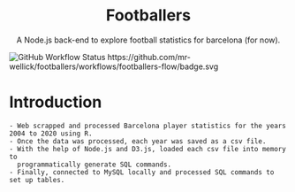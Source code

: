 <h1 align="center">Footballers</h1>
<p align="center">
  A Node.js back-end to explore football statistics for barcelona (for now).
</p>

<div>
  <img alt="GitHub Workflow Status" src="https://img.shields.io/github/workflow/status/mr-wellick/footballers/footballers-flow?style=flat-square">
  https://github.com/mr-wellick/footballers/workflows/footballers-flow/badge.svg
</div>

# Introduction

    - Web scrapped and processed Barcelona player statistics for the years 2004 to 2020 using R.
    - Once the data was processed, each year was saved as a csv file.
    - With the help of Node.js and D3.js, loaded each csv file into memory to
      programmatically generate SQL commands.
    - Finally, connected to MySQL locally and processed SQL commands to set up tables.
